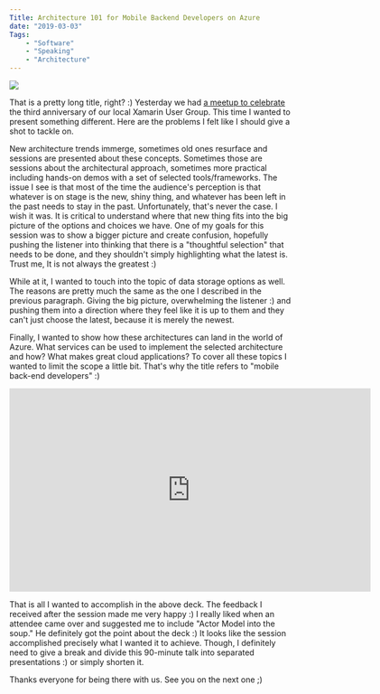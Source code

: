 ```yaml
---
Title: Architecture 101 for Mobile Backend Developers on Azure
date: "2019-03-03" 
Tags: 
    - "Software"
    - "Speaking"
    - "Architecture"
---
```


![](/media/2019/20190302_040633.jpg)   

That is a pretty long title, right? :) Yesterday we had [a meetup to celebrate](https://www.meetup.com/Xamarin-Istanbul-Development-Meetup/events/259118791/) the third anniversary of our local Xamarin User Group. This time I wanted to present something different. Here are the problems I felt like I should give a shot to tackle on.

New architecture trends immerge, sometimes old ones resurface and sessions are presented about these concepts. Sometimes those are sessions about the architectural approach, sometimes more practical including hands-on demos with a set of selected tools/frameworks. The issue I see is that most of the time the audience's perception is that whatever is on stage is the new, shiny thing, and whatever has been left in the past needs to stay in the past. Unfortunately, that's never the case. I wish it was. It is critical to understand where that new thing fits into the big picture of the options and choices we have. One of my goals for this session was to show a bigger picture and create confusion, hopefully pushing the listener into thinking that there is a "thoughtful selection" that needs to be done, and they shouldn't simply highlighting what the latest is. Trust me, It is not always the greatest :)

While at it, I wanted to touch into the topic of data storage options as well. The reasons are pretty much the same as the one I described in the previous paragraph. Giving the big picture, overwhelming the listener :) and pushing them into a direction where they feel like it is up to them and they can't just choose the latest, because it is merely the newest.

Finally, I wanted to show how these architectures can land in the world of Azure. What services can be used to implement the selected architecture and how? What makes great cloud applications? To cover all these topics I wanted to limit the scope a little bit. That's why the title refers to "mobile back-end developers" :)

<iframe src="https://speakerdeck.com/player/aa83324f32be4efc8948e09989bccbb6" width="640" height="360" frameborder="0" allow="autoplay; fullscreen" allowfullscreen></iframe>

That is all I wanted to accomplish in the above deck. The feedback I received after the session made me very happy :) I really liked when an attendee came over and suggested me to include "Actor Model into the soup." He definitely got the point about the deck :) It looks like the session accomplished precisely what I wanted it to achieve. Though, I definitely need to give a break and divide this 90-minute talk into separated presentations :) or simply shorten it.

Thanks everyone for being there with us. See you on the next one ;)